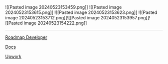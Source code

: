 ![[Pasted image 20240523153459.png]]
![[Pasted image 20240523153615.png]]
![[Pasted image 20240523153623.png]]
![[Pasted image 20240523153712.png]]![[Pasted image 20240523153957.png]]![[Pasted image 20240523154222.png]]


---

[Roadmap Developer](https://roadmap.sh/)


[Docs ](https://docs.google.com/document/d/1UVg6nhPr4xg7Eam6nf_1lM19AzdaQETtlPd2RqNfSVA/edit)


[Upwork](https://www.upwork.com/)

